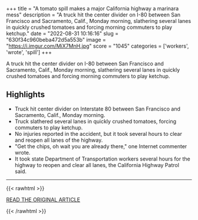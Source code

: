 +++
title = "A tomato spill makes a major California highway a marinara mess"
description = "A truck hit the center divider on I-80 between San Francisco and Sacramento, Calif., Monday morning, slathering several lanes in quickly crushed tomatoes and forcing morning commuters to play ketchup."
date = "2022-08-31 10:16:16"
slug = "630f34c960beba472d5a553b"
image = "https://i.imgur.com/MiX7MnH.jpg"
score = "1045"
categories = ['workers', 'wrote', 'spill']
+++

A truck hit the center divider on I-80 between San Francisco and Sacramento, Calif., Monday morning, slathering several lanes in quickly crushed tomatoes and forcing morning commuters to play ketchup.

## Highlights

- Truck hit center divider on Interstate 80 between San Francisco and Sacramento, Calif., Monday morning.
- Truck slathered several lanes in quickly crushed tomatoes, forcing commuters to play ketchup.
- No injuries reported in the accident, but it took several hours to clear and reopen all lanes of the highway.
- "Get the chips, oh wait you are already there," one Internet commenter wrote.
- It took state Department of Transportation workers several hours for the highway to reopen and clear all lanes, the California Highway Patrol said.

---

{{< rawhtml >}}
  <p class="article-category">
    <a target="_blank" href="https://www.npr.org/2022/08/30/1120033945/tomato-spill-truck-california-highway">READ THE ORIGINAL ARTICLE</a>
  </p>
{{< /rawhtml >}}
